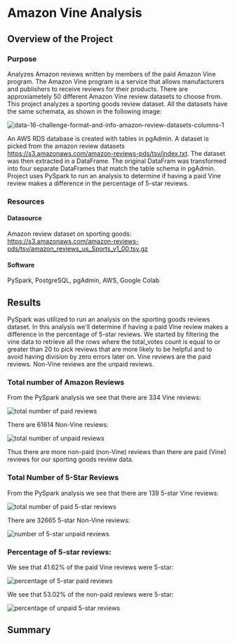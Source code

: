 # Amazon Vine Analysis
## Overview of the Project

### Purpose

Analyzes Amazon reviews written by members of the paid Amazon Vine program. The Amazon Vine program is a service that allows manufacturers and publishers to receive reviews for their products. There are approxiametely 50 different Amazon Vine review datasets to choose from. This project analyzes a sporting goods review dataset. All the datasets have the same schemata, as shown in the following image:

![data-16-challenge-format-and-info-amazon-review-datasets-columns-1](https://user-images.githubusercontent.com/111299372/216786997-d95a77f7-2e91-478e-b5ad-2fbb3b8322a4.png)

An AWS RDS database is created with tables in pgAdmin. A dataset is picked from the amazon review datasets https://s3.amazonaws.com/amazon-reviews-pds/tsv/index.txt. The dataset was then extracted in a DataFrame. The original DataFram was transformed into four separate DataFrames that match the table schema in pgAdmin. Project uses PySpark to run an analysis to determine if having a paid Vine review makes a difference in the percentage of 5-star reviews. 

### Resources

#### Datasource
Amazon review dataset on sporting goods: https://s3.amazonaws.com/amazon-reviews-pds/tsv/amazon_reviews_us_Sports_v1_00.tsv.gz

#### Software
PySpark, PostgreSQL, pgAdmin, AWS, Google Colab

## Results

PySpark was utilized to run an analysis on the sporting goods reviews dataset. In this analysis we'll determine if having a paid Vine review makes a difference in the percentage of 5-star reviews. We started by filtering the vine data to retrieve all the rows where the total_votes count is equal to or greater than 20 to pick reviews that are more likely to be helpful and to avoid having division by zero errors later on. Vine reviews are the paid reviews. Non-Vine reviews are the unpaid reviews.

### Total number of Amazon Reviews

From the PySpark analysis we see that there are 334 Vine reviews: 

![total number of paid reviews](https://user-images.githubusercontent.com/111299372/216787683-381713b8-ac3b-4ecd-82b6-1c23228288af.png)

There are 61614 Non-Vine reviews:

![total number of unpaid reviews](https://user-images.githubusercontent.com/111299372/216787824-669d9745-a11d-47cd-89fb-720ab174f3bb.png)



Thus there are more non-paid (non-Vine) reviews than there are paid (Vine) reviews for our sporting goods review data.


### Total Number of 5-Star Reviews

From the PySpark analysis we see that there are 139 5-star Vine reviews:

![total number of paid 5-star reviews](https://user-images.githubusercontent.com/111299372/216789679-14997e08-6513-4ef1-8e85-ea5462077937.png)

There are 32665 5-star Non-Vine reviews:

![number of 5-star unpaid reviews](https://user-images.githubusercontent.com/111299372/216789693-df301988-2e36-4327-bd86-50f557cf50b9.png)

### Percentage of 5-star reviews:

We see that 41.62% of the paid Vine reviews were 5-star:

![percentage of 5-star paid reviews](https://user-images.githubusercontent.com/111299372/216789724-eac2e0f4-73f3-41e9-a146-7a937a15ea9a.png)

We see that 53.02% of the non-paid reviews were 5-star:

![percentage of unpaid 5-star reviews](https://user-images.githubusercontent.com/111299372/216789739-18d70ed7-22d8-429a-a3d2-4009ba84dd86.png)

## Summary

